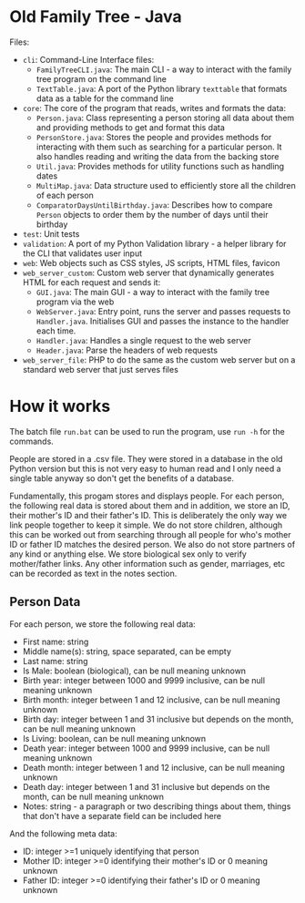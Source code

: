 # Old Family Tree - Java

Files:

- `cli`: Command-Line Interface files:
    - `FamilyTreeCLI.java`: The main CLI - a way to interact with the family tree program on the command line
    - `TextTable.java`: A port of the Python library `texttable` that formats data as a table for the command line
- `core`: The core of the program that reads, writes and formats the data:
    - `Person.java`: Class representing a person storing all data about them and providing methods to get and format this data
    - `PersonStore.java`: Stores the people and provides methods for interacting with them such as searching for a particular person. It also handles reading and writing the data from the backing store
    - `Util.java`: Provides methods for utility functions such as handling dates
    - `MultiMap.java`: Data structure used to efficiently store all the children of each person
    - `ComparatorDaysUntilBirthday.java`: Describes how to compare `Person` objects to order them by the number of days until their birthday
- `test`: Unit tests
- `validation`: A port of my Python Validation library - a helper library for the CLI that validates user input
- `web`: Web objects such as CSS styles, JS scripts, HTML files, favicon
- `web_server_custom`: Custom web server that dynamically generates HTML for each request and sends it:
    - `GUI.java`: The main GUI - a way to interact with the family tree program via the web
    - `WebServer.java`: Entry point, runs the server and passes requests to `Handler.java`. Initialises GUI and passes the instance to the handler each time.
    - `Handler.java`: Handles a single request to the web server
    - `Header.java`: Parse the headers of web requests
- `web_server_file`: PHP to do the same as the custom web server but on a standard web server that just serves files

# How it works

The batch file `run.bat` can be used to run the program, use `run -h` for the commands.

People are stored in a .csv file. They were stored in a database in the old Python version but this is not very easy to human read and I only need a single table anyway so don't get the benefits of a database.

Fundamentally, this progam stores and displays people. For each person, the following real data is stored about them and in addition, we store an ID, their mother's ID and their father's ID. This is deliberately the only way we link people together to keep it simple. We do not store children, although this can be worked out from searching through all people for who's mother ID or father ID matches the desired person. We also do not store partners of any kind or anything else. We store biological sex only to verify mother/father links. Any other information such as gender, marriages, etc can be recorded as text in the notes section.

## Person Data

For each person, we store the following real data:

- First name: string
- Middle name(s): string, space separated, can be empty
- Last name: string
- Is Male: boolean (biological), can be null meaning unknown
- Birth year: integer between 1000 and 9999 inclusive, can be null meaning unknown
- Birth month: integer between 1 and 12 inclusive, can be null meaning unknown
- Birth day: integer between 1 and 31 inclusive but depends on the month, can be null meaning unknown
- Is Living: boolean, can be null meaning unknown
- Death year: integer between 1000 and 9999 inclusive, can be null meaning unknown
- Death month: integer between 1 and 12 inclusive, can be null meaning unknown
- Death day: integer between 1 and 31 inclusive but depends on the month, can be null meaning unknown
- Notes: string - a paragraph or two describing things about them, things that don't have a separate field can be included here

And the following meta data:

- ID: integer >=1 uniquely identifying that person
- Mother ID: integer >=0 identifying their mother's ID or 0 meaning unknown
- Father ID: integer >=0 identifying their father's ID or 0 meaning unknown